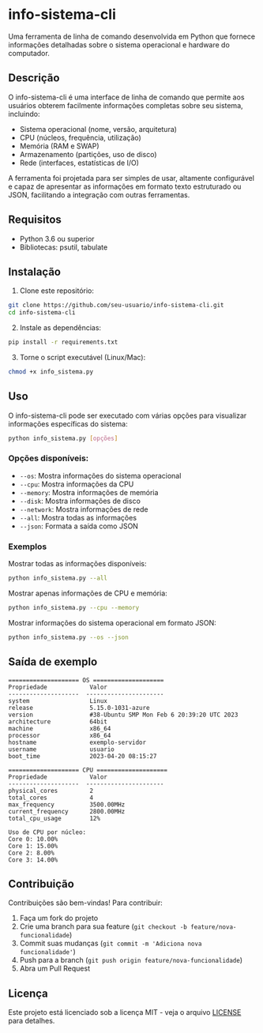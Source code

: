 # info-sistema-cli

Uma ferramenta de linha de comando desenvolvida em Python que fornece informações detalhadas sobre o sistema operacional e hardware do computador.

## Descrição

O info-sistema-cli é uma interface de linha de comando que permite aos usuários obterem facilmente informações completas sobre seu sistema, incluindo:

- Sistema operacional (nome, versão, arquitetura)
- CPU (núcleos, frequência, utilização)
- Memória (RAM e SWAP)
- Armazenamento (partições, uso de disco)
- Rede (interfaces, estatísticas de I/O)

A ferramenta foi projetada para ser simples de usar, altamente configurável e capaz de apresentar as informações em formato texto estruturado ou JSON, facilitando a integração com outras ferramentas.

## Requisitos

- Python 3.6 ou superior
- Bibliotecas: psutil, tabulate

## Instalação

1. Clone este repositório:
```bash
git clone https://github.com/seu-usuario/info-sistema-cli.git
cd info-sistema-cli
```

2. Instale as dependências:
```bash
pip install -r requirements.txt
```

3. Torne o script executável (Linux/Mac):
```bash
chmod +x info_sistema.py
```

## Uso

O info-sistema-cli pode ser executado com várias opções para visualizar informações específicas do sistema:

```bash
python info_sistema.py [opções]
```

### Opções disponíveis:

- `--os`: Mostra informações do sistema operacional
- `--cpu`: Mostra informações da CPU
- `--memory`: Mostra informações de memória
- `--disk`: Mostra informações de disco
- `--network`: Mostra informações de rede
- `--all`: Mostra todas as informações
- `--json`: Formata a saída como JSON

### Exemplos

Mostrar todas as informações disponíveis:
```bash
python info_sistema.py --all
```

Mostrar apenas informações de CPU e memória:
```bash
python info_sistema.py --cpu --memory
```

Mostrar informações do sistema operacional em formato JSON:
```bash
python info_sistema.py --os --json
```

## Saída de exemplo

```
==================== OS ====================
Propriedade            Valor
--------------------  ----------------------
system                 Linux
release                5.15.0-1031-azure
version                #38-Ubuntu SMP Mon Feb 6 20:39:20 UTC 2023
architecture           64bit
machine                x86_64
processor              x86_64
hostname               exemplo-servidor
username               usuario
boot_time              2023-04-20 08:15:27

==================== CPU ====================
Propriedade            Valor
--------------------  ----------------------
physical_cores         2
total_cores            4
max_frequency          3500.00MHz
current_frequency      2800.00MHz
total_cpu_usage        12%

Uso de CPU por núcleo:
Core 0: 10.00%
Core 1: 15.00%
Core 2: 8.00%
Core 3: 14.00%
```

## Contribuição

Contribuições são bem-vindas! Para contribuir:

1. Faça um fork do projeto
2. Crie uma branch para sua feature (`git checkout -b feature/nova-funcionalidade`)
3. Commit suas mudanças (`git commit -m 'Adiciona nova funcionalidade'`)
4. Push para a branch (`git push origin feature/nova-funcionalidade`)
5. Abra um Pull Request

## Licença

Este projeto está licenciado sob a licença MIT - veja o arquivo [LICENSE](LICENSE) para detalhes.